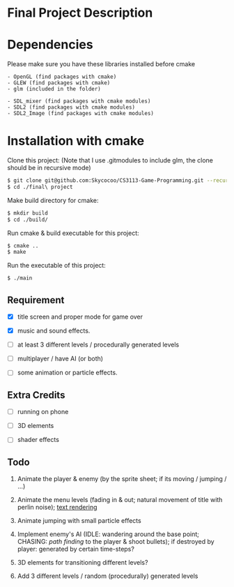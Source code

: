 # Final Project Description


# Dependencies

Please make sure you have these libraries installed before cmake

```
- OpenGL (find packages with cmake)
- GLEW (find packages with cmake)
- glm (included in the folder)

- SDL_mixer (find packages with cmake modules)
- SDL2 (find packages with cmake modules)
- SDL2_Image (find packages with cmake modules)
```


# Installation with cmake

Clone this project: (Note that I use .gitmodules to include glm, the clone should be in recursive mode)

```bash
$ git clone git@github.com:Skycocoo/CS3113-Game-Programming.git --recursive
$ cd ./final\ project
```

<!-- Open the folder and cd into the folder Checker-Game in shell -->

Make build directory for cmake:
```bash
$ mkdir build
$ cd ./build/
```

Run cmake & build executable for this project:

```bash
$ cmake ..
$ make
```
Run the executable of this project:

```bash
$ ./main
```


## Requirement

- [x] title screen and proper mode for game over

- [x] music and sound effects.

- [ ] at least 3 different levels / procedurally generated levels

- [ ] multiplayer / have AI (or both)

- [ ] some animation or particle effects.

## Extra Credits

- [ ] running on phone

- [ ] 3D elements

- [ ] shader effects


## Todo

1. Animate the player & enemy (by the sprite sheet; if its moving / jumping / ...)

2. Animate the menu levels (fading in & out; natural movement of title with perlin noise); [text rendering](https://learnopengl.com/In-Practice/Text-Rendering)

3. Animate jumping with small particle effects

4. Implement enemy's AI (IDLE: wandering around the base point; CHASING: *path finding* to the player & shoot bullets); if destroyed by player: generated by certain time-steps?

5. 3D elements for transitioning different levels?

6. Add 3 different levels / random (procedurally) generated levels

